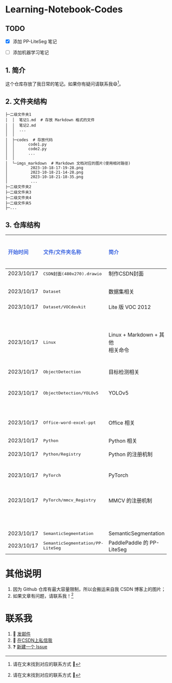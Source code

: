 # Learning-Notebook-Codes

## TODO

- [x] 添加 PP-LiteSeg 笔记
- [ ] 添加机器学习笔记


## 1. 简介

这个仓库存放了我日常的笔记。如果你有疑问请联系我:smile:[^footnote_1]。

[^footnote_1]: 请在文末找到对应的联系方式 :zany_face:

## 2. 文件夹结构

```
├─二级文件夹1
│  │  笔记1.md  # 存放 Markdown 格式的文件
│  │  笔记2.md
│  │  ...
│  │
│  ├─codes  # 存放代码
│  │      code1.py
│  │      code2.py
│  │      ...
│  │
│  └─imgs_markdown  # Markdown 文档对应的图片(使用相对路径)
│          2023-10-18-17-19-28.png
│          2023-10-18-21-14-28.png
│          2023-10-18-21-18-35.png
│          ...
├─二级文件夹2
├─二级文件夹3
├─二级文件夹4
├─二级文件夹5
├─...
```

## 3. 仓库结构

<div align=center>

| <font color='RoyalBlue'>开始时间</font> | <font color='RoyalBlue'>文件/文件夹名称</font> | <font color='RoyalBlue'>简介</font> | <font color='RoyalBlue'>对应博客</font> | <font color='RoyalBlue'>额外说明</font> |
|  :-  |       :-      |  :-  |   :-   |    :-   | 
|2023/10/17|<kbd>CSDN封面(480x270).drawio</bkd>|制作CSDN封面|||
|<br>|||| 
|2023/10/17|<kbd>Dataset</bkd>|数据集相关|||
|2023/10/17|<kbd>Dataset/VOCdevkit</bkd>|Lite 版 VOC 2012|[PASCAL VOC 2012](https://blog.csdn.net/weixin_44878336/article/details/124540069)||
|<br>|||| 
|2023/10/17|<kbd>Linux</bkd>| Linux + Markdown + 其他</br>相关命令|[Linux + Markdown + 其他](https://blog.csdn.net/weixin_44878336/article/details/133934093)|命令介绍|
|<br>|||| 
|2023/10/17|<kbd>ObjectDetection</bkd>|目标检测相关|||
|2023/10/17|<kbd>ObjectDetection/YOLOv5</bkd>|YOLOv5|1. [理论](https://blog.csdn.net/weixin_44878336/article/details/133901265)</br>2. [自建数据集和模型训练](https://blog.csdn.net/weixin_44878336/article/details/133915488)||
|<br>|||| 
|2023/10/17|<kbd>Office-word-excel-ppt</bkd>|Office 相关|||
|<br>|||| 
|2023/10/17|<kbd>Python</bkd>|Python 相关|||
|2023/10/17|<kbd>Python/Registry</bkd>|Python 的注册机制|[Python 的注册机制](https://blog.csdn.net/weixin_44878336/article/details/133887655)||
|<br>|||| 
|2023/10/17|<kbd>PyTorch</bkd>|PyTorch|||
|2023/10/17|<kbd>PyTorch/mmcv_Registry</bkd>|MMCV 的注册机制|TODO|:hammer_and_wrench: 尚未完成|
|<br>|||| 
|2023/10/17|<kbd>SemanticSegmentation</bkd>|SemanticSegmentation|||
|2023/10/17|<kbd>SemanticSegmentation/PP-LiteSeg</bkd>|PaddlePaddle 的 PP-LiteSeg|[对应博文](https://blog.csdn.net/weixin_44878336/article/details/132211283)||

</div>

# 其他说明

1. 因为 Github 仓库有最大容量限制，所以会搬运来自我 CSDN 博客上的图片；
2. 如果文章有问题，请联系我！[^footnote_2]

[^footnote_2]: 请在文末找到对应的联系方式 :zany_face:

# 联系我

1. :e-mail: [发邮件](mailto:zjkljd@163.com)
2. :speech_balloon: [在CSDN上私信我](https://blog.csdn.net/weixin_44878336)
3. ❓ [新建一个 Issue](https://github.com/Le0v1n/Learning-Notebook-Codes/issues/new/choose)
